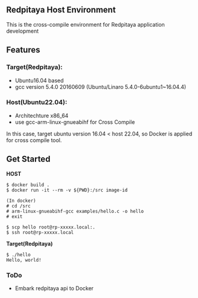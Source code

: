## Redpitaya Host Environment

This is the cross-compile environment for Redpitaya application development

## Features

### Target(Redpitaya):

- Ubuntu16.04 based
- gcc version 5.4.0 20160609 (Ubuntu/Linaro 5.4.0-6ubuntu1~16.04.4)

### Host(Ubuntu22.04):

- Architechture x86_64
- use gcc-arm-linux-gnueabihf for Cross Compile

In this case, target ubuntu version 16.04 < host 22.04,
so Docker is applied for cross compile tool.

## Get Started

**HOST**
```
$ docker build .
$ docker run -it --rm -v ${PWD}:/src image-id

(In docker)
# cd /src
# arm-linux-gnueabihf-gcc examples/hello.c -o hello
# exit

$ scp hello root@rp-xxxxx.local:.
$ ssh root@rp-xxxxx.local
```

**Target(Redpitaya)**
```
$ ./hello
Hello, world!
```

### ToDo

- Embark redpitaya api to Docker




